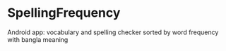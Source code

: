 # SpellingFrequency
Android app: vocabulary and spelling checker sorted by word frequency with bangla meaning
